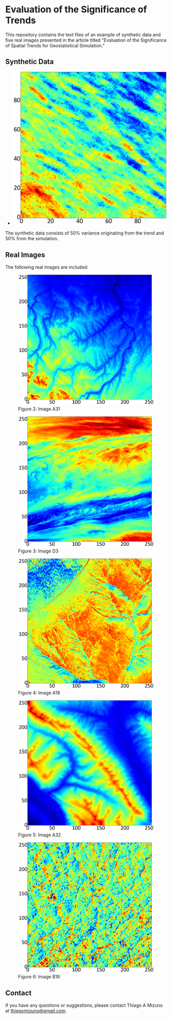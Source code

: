 # Evaluation of the Significance of Trends

This repository contains the text files of an example of synthetic data and five real images presented in the article titled "Evaluation of the Significance of Spatial Trends for Geostatistical Simulation."

## Synthetic Data

- ![Figure 1](fig01.png)

The synthetic data consists of 50% variance originating from the trend and 50% from the simulation.

## Real Images

The following real images are included:

<figure>
    <img src="fig02.png" alt="Figure 2" width="500"/>
    <figcaption>Figure 2: Image A31</figcaption>
</figure>

<figure>
    <img src="fig03.png" alt="Figure 2" width="500"/>
    <figcaption>Figure 3: Image D3</figcaption>
</figure>

<figure>
    <img src="fig04.png" alt="Figure 2" width="500"/>
    <figcaption>Figure 4: Image A18 </figcaption>
</figure>

<figure>
    <img src="fig05.png" alt="Figure 2" width="500"/>
    <figcaption>Figure 5: Image A32 </figcaption>
</figure>

<figure>
    <img src="fig06.png" alt="Figure 2" width="500"/>
    <figcaption>Figure 6: Image B16 </figcaption>
</figure>

## Contact

If you have any questions or suggestions, please contact Thiago A Mizuno at thiagomizuno@gmail.com.
